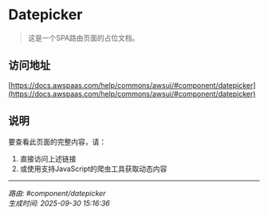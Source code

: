 # Datepicker

> 这是一个SPA路由页面的占位文档。

## 访问地址

[https://docs.awspaas.com/help/commons/awsui/#component/datepicker](https://docs.awspaas.com/help/commons/awsui/#component/datepicker)

## 说明

要查看此页面的完整内容，请：

1. 直接访问上述链接
2. 或使用支持JavaScript的爬虫工具获取动态内容

---

*路由: #component/datepicker*  
*生成时间: 2025-09-30 15:16:36*
